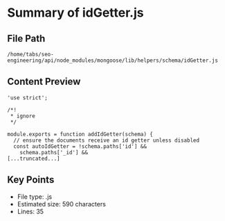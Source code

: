 # Summary of idGetter.js
  
## File Path
`/home/tabs/seo-engineering/api/node_modules/mongoose/lib/helpers/schema/idGetter.js`

## Content Preview
```
'use strict';

/*!
 * ignore
 */

module.exports = function addIdGetter(schema) {
  // ensure the documents receive an id getter unless disabled
  const autoIdGetter = !schema.paths['id'] &&
    schema.paths['_id'] &&
[...truncated...]
```

## Key Points
- File type: .js
- Estimated size: 590 characters
- Lines: 35
